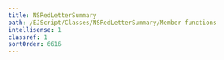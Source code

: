 ```yaml
---
title: NSRedLetterSummary
path: /EJScript/Classes/NSRedLetterSummary/Member functions
intellisense: 1
classref: 1
sortOrder: 6616
---
```





